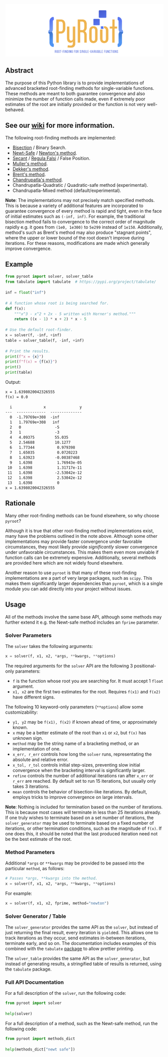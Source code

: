 ![pyroot](https://raw.githubusercontent.com/SimpleArt/pyroot/media/images/logo.png)

Abstract
--------

The purpose of this Python library is to provide implementations of advanced bracketed root-finding methods for single-variable functions. These methods are meant to both guarantee convergence and also minimize the number of function calls made, even if extremely poor estimates of the root are initially provided or the function is not very well-behaved.


## See our [wiki](https://github.com/SimpleArt/pyroot/wiki) for more information.


The following root-finding methods are implemented:

- [Bisection](https://en.wikipedia.org/wiki/Bisection_method) / Binary Search.
- [Newt-Safe](https://www.youtube.com/watch?v=FD3BPTMGJds) / [Newton's method](https://en.wikipedia.org/wiki/Newton%27s_method).
- [Secant](https://en.wikipedia.org/wiki/Secant_method) / [Regula Falsi](https://en.wikipedia.org/wiki/Regula_falsi) / False Position.
- [Muller's method](https://en.wikipedia.org/wiki/Muller%27s_method).
- [Dekker's method](https://en.wikipedia.org/wiki/Brent%27s_method#Dekker's_method).
- [Brent's method](https://en.wikipedia.org/wiki/Brent%27s_method).
- [Chandrupatla's method](https://dl.acm.org/doi/10.1016/S0965-9978%2896%2900051-8).
- Chandrupatla-Quadratic / Quadratic-safe method (experimental).
- Chandrupatla-Mixed method (default/experimental).



**Note**: The implementations may not precisely match specified methods. This is because a variety of additional features are incorporated to guarantee convergence of every method is rapid and tight, even in the face of initial estimates such as `(-inf, inf)`. For example, the traditional bisection method fails to convergence to the correct order of magnitude rapidly e.g. it goes from `(1e0, 1e300)` to `5e299` instead of `1e150`. Additionally, method's such as Brent's method may also produce "stagnant points", where the upper or lower bound of the root doesn't improve during iterations. For these reasons, modifications are made which generally improve convergence.

Example
-------

```python
from pyroot import solver, solver_table
from tabulate import tabulate  # https://pypi.org/project/tabulate/

inf = float("inf")

# A function whose root is being searched for.
def f(x):
    """x^3 - x^2 + 2x - 5 written with Horner's method."""
    return ((x - 1) * x + 2) * x - 5

# Use the default root-finder.
x = solver(f, -inf, +inf)
table = solver_table(f, -inf, +inf)

# Print the results.
print(f"x = {x}")
print(f"f(x) = {f(x)}")
print()
print(table)
```
Output:
```
x = 1.6398020042326555
f(x) = 0.0

  i              x               y
---  -------------  --------------
  0  -1.79769e+308  -inf
  1   1.79769e+308   inf
  2   0               -5
  3   1               -3
  4   4.09375         55.035
  5   2.54688         10.1277
  6   1.77344          0.979398
  7   1.65035          0.0720223
  8   1.63923         -0.00387468
  9   1.6398           1.76943e-05
 10   1.6398           1.31717e-11
 11   1.6398          -2.53042e-12
 12   1.6398           2.53042e-12
 13   1.6398           0
x = 1.6398020042326555
```

Rationale
---------

Many other root-finding methods can be found elsewhere, so why choose `pyroot`?

Although it is true that other root-finding method implementations exist, many have the problems outlined in the note above. Although some other implementations may provide faster convergence under favorable circumstances, they most likely provide *significantly* slower convergence under unfavorable circumstances. This makes them even more unviable if function calls can be extremely expensive. Additionally, several methods are provided here which are not widely found elsewhere.

Another reason to use `pyroot` is that many of these root-finding implementations are a part of very large packages, such as `scipy`. This makes them significantly larger dependencies than `pyroot`, which is a single module you can add directly into your project without issues.

Usage
-----

All of the methods involve the same base API, although some methods may further extend it e.g. the Newt-safe method includes an `fprime` parameter.

### Solver Parameters

The `solver` takes the following arguments:
```python
x = solver(f, x1, x2, *args, **kwargs, **options)
```

The required arguments for the `solver` API are the following 3 positional-only parameters:
- `f` is the function whose root you are searching for. It must accept 1 `float` argument.
- `x1, x2` are the first two estimates for the root. Requires `f(x1)` and `f(x2)` have different signs.

The following 10 keyword-only parameters (`**options`) allow some customizability:
- `y1, y2` may be `f(x1), f(x2)` if known ahead of time, or approximately known.
- `x` may be a better estimate of the root than `x1` or `x2`, but `f(x)` has unknown sign.
- `method` may be the string name of a bracketing method, or an implementation of one.
- `x_err, r_err` controls how long the `solver` runs, representating the absolute and relative error.
- `x_tol, r_tol` controls initial step-sizes, preventing slow initial convergence when the bracketing interval is significantly larger.
- `refine` controls the number of additional iterations ran after `x_err` or `r_err` are reached. By default set to run 15 iterations, but usually only takes 3 iterations.
- `mean` controls the behavior of bisection-like iterations. By default, employs tricks to improve convergence on large intervals.

**Note**: Nothing is included for termination based on the number of iterations. This is because most cases will terminate in less than 25 iterations already. If one truly wishes to terminate based on a set number of iterations, the `solver_generator` may be used to terminate based on a fixed number of iterations, or other termination conditions, such as the magnitude of `f(x)`. If one does this, it should be noted that the last produced iteration need not be the best estimate of the root.

### Method Parameters

Additional `*args` or `**kwargs` may be provided to be passed into the particular `method`, as follows:
```python
# Passes *args, **kwargs into the method.
x = solver(f, x1, x2, *args, **kwargs, **options)
```
For example:
```python
x = solver(f, x1, x2, fprime, method="newton")
```

### Solver Generator / Table

The `solver_generator` provides the same API as the `solver`, but instead of just returning the final result, every iteration is `yield`ed. This allows one to track iterations as they occur, send estimates in-between iterations, terminate early, and so on. The documentation includes examples of this combined with the `tabulate` [package](https://pypi.org/project/tabulate/) to allow prettier printing.

The `solver_table` provides the same API as the `solver_generator`, but instead of generating results, a stringified table of results is returned, using the `tabulate` package.

### Full API Documentation

For a full description of the `solver`, run the following code:
```python
from pyroot import solver

help(solver)
```
For a full description of a method, such as the Newt-safe method, run the following code:
```python
from pyroot import methods_dict

help(methods_dict["newt safe"])
```
